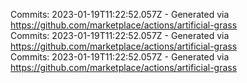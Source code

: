 Commits: 2023-01-19T11:22:52.057Z - Generated via https://github.com/marketplace/actions/artificial-grass
<br>
Commits: 2023-01-19T11:22:52.057Z - Generated via https://github.com/marketplace/actions/artificial-grass
<br>
Commits: 2023-01-19T11:22:52.057Z - Generated via https://github.com/marketplace/actions/artificial-grass
<br>
